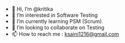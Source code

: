 - 👋 Hi, I’m @kritika
- 👀 I’m interested in Software Testing
- 🌱 I’m currently learning PSM (Scrum).
- 💞️ I’m looking to collaborate on Testing
- 📫 How to reach me : ksaini1216@gmail.com

<!---
ksaini1216/ksaini1216 is a ✨ special ✨ repository because its `README.md` (this file) appears on your GitHub profile.
You can click the Preview link to take a look at your changes.
--->
